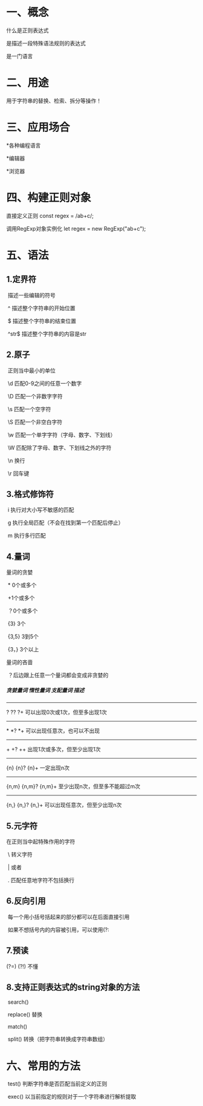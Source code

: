 # 一、概念

什么是正则表达式

是描述一段特殊语法规则的表达式

是一门语言

# 二、用途

用于字符串的替换、检索、拆分等操作！

# 三、应用场合

*各种编程语言

*编辑器

*浏览器

# 四、构建正则对象

直接定义正则  const regex = /ab+c/;

调用RegExp对象实例化      let regex = new RegExp("ab+c");

# 五、语法

## 1.定界符

​	描述一些编辑的符号

​	^    描述整个字符串的开始位置

​	$    描述整个字符串的结束位置

​	^str$   描述整个字符串的内容是str

## 2.原子

​	正则当中最小的单位

​	\d   匹配0-9之间的任意一个数字

​	\D  匹配一个非数字字符

​	\s   匹配一个空字符

​	\S   匹配一个非空白字符

​	\w  匹配一个单字字符（字母、数字、下划线）

​	\W  匹配除了字母、数字、下划线之外的字符

​	\n   换行

​	\r    回车键

## 3.格式修饰符

​	i  执行对大小写不敏感的匹配

​	g   执行全局匹配（不会在找到第一个匹配后停止）

​	m  执行多行匹配

## 4.量词

量词的贪婪

​	* 0个或多个

​	+1个或多个

​	？0个或多个    

​	{3}   3个

​	{3,5}  3到5个

​	{3，}  3个以上

量词的吝啬

​	？后边跟上任意一个量词都会变成非贪婪的



##### 贪婪量词   	惰性量词    	支配量词                      			描述

----------------------------------------------------------------------------------------------------------

 ?             	      ??             	     ?+                      			      可以出现0次或1次，但至多出现1次

-----------------------------------------------------------------------------------------------------------------------------------------------------------

\*			   \*?			  *+						    可以出现任意次，也可以不出现

-----------------------------------------------------------------------------------------------------------------------------------------------------------

\+  			+?                           ++						    出现1次或多次，但至少出现1次

--------------------------------------------------------------------------------------------------------------------------------------------------------

{n}       		{n}?          	     {n}+                  				 一定出现n次

-----------------------------------------------------------------------------------------------------------------------------------------------------------

{n,m}   	       {n,m}?       	   {n,m}+               				至少出现n次，但至多不能超过m次

-----------------------------------------------------------------------------------------------------------------------------------------------------------

{n,}       	      {n,}?         	     {n,}+                                                  可以出现任意次，但至少出现n次 



## 5.元字符

在正则当中起特殊作用的字符

​	\    转义字符

​	|    或者

​	.     匹配任意地字符不包括换行

## 6.反向引用

​	每一个用小括号括起来的部分都可以在后面直接引用

​	如果不想括号内的内容被引用，可以使用(?:

## 7.预读

(?=)    (?!)   不懂

## 8.支持正则表达式的string对象的方法

​	search()     

​	replace()    替换

​	match()

​	split()           转换（把字符串转换成字符串数组）

# 六、常用的方法

​	test()      判断字符串是否匹配当前定义的正则

​	exec()     以当前指定的规则对于一个字符串进行解析提取

